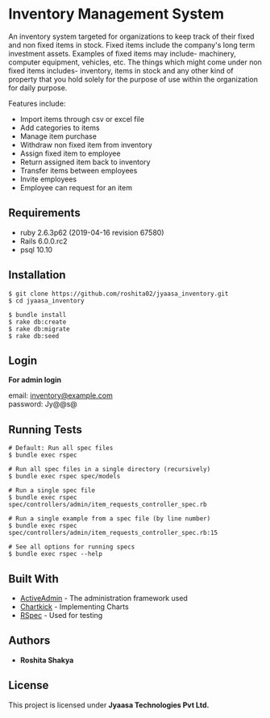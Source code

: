 # Inventory Management System

An inventory system targeted for organizations to keep track of their fixed and non fixed items in stock. Fixed items include the company's long term investment assets. 
Examples of fixed items may include- machinery, computer equipment, vehicles, etc.
The things which might come under non fixed items includes- inventory, items in stock and any other kind of property that you hold solely for the purpose of use within the organization for daily purpose.

Features include:

* Import items through csv or excel file
* Add categories to items
* Manage item purchase
* Withdraw non fixed item from inventory
* Assign fixed item to employee
* Return assigned item back to inventory
* Transfer items between employees
* Invite employees
* Employee can request for an item

## Requirements

* ruby 2.6.3p62 (2019-04-16 revision 67580)
* Rails 6.0.0.rc2
* psql 10.10 

## Installation
```
$ git clone https://github.com/roshita02/jyaasa_inventory.git
$ cd jyaasa_inventory

$ bundle install
$ rake db:create
$ rake db:migrate
$ rake db:seed
```
## Login

**For admin login**

email: inventory@example.com   
password: Jy@@s@

## Running Tests
```
# Default: Run all spec files 
$ bundle exec rspec

# Run all spec files in a single directory (recursively)
$ bundle exec rspec spec/models

# Run a single spec file
$ bundle exec rspec spec/controllers/admin/item_requests_controller_spec.rb

# Run a single example from a spec file (by line number)
$ bundle exec rspec spec/controllers/admin/item_requests_controller_spec.rb:15

# See all options for running specs
$ bundle exec rspec --help
```

## Built With

* [ActiveAdmin](https://activeadmin.info/) - The administration framework used
* [Chartkick](https://chartkick.com/) - Implementing Charts
* [RSpec](https://rspec.info/documentation/) - Used for testing

## Authors

* **Roshita Shakya** 

## License

This project is licensed under **Jyaasa Technologies Pvt Ltd.**
